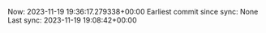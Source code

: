 Now: 2023-11-19 19:36:17.279338+00:00 Earliest commit since sync: None Last sync: 2023-11-19 19:08:42+00:00
